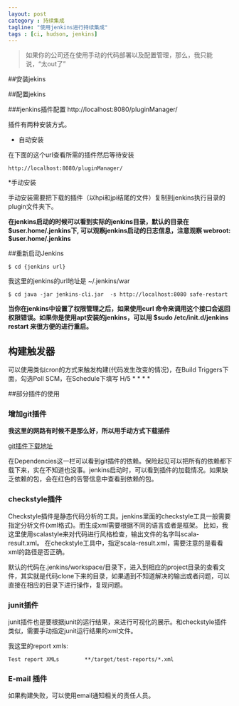 ```yaml
---
layout: post
category : 持续集成
tagline: "使用jenkins进行持续集成"
tags : [ci, hudson, jenkins]
---
```


> 如果你的公司还在使用手动的代码部署以及配置管理，那么，我只能说，“太out了”

##安装jekins

##配置jekins

###jenkins插件配置
http://localhost:8080/pluginManager/

插件有两种安装方式。

* 自动安装

在下面的这个url查看所需的插件然后等待安装

	http://localhost:8080/pluginManager/


*手动安装

手动安装需要把下载的插件（以hpi和jpi结尾的文件）复制到jenkins执行目录的plugin文件夹下。

**在jenkins启动的时候可以看到实际的jenkins目录，默认的目录在$user.home/.jenkins下, 可以观察jenkins启动的日志信息，注意观察 webroot: $user.home/.jenkins**

##重新启动Jenkins
	
	$ cd {jenkins url}
	
我这里的jenkins的url地址是 ~/.jenkins/war

	$ cd java -jar jenkins-cli.jar  -s http://localhost:8080 safe-restart

**当你在jenkins中设置了权限管理之后，如果使用curl 命令来调用这个接口会返回权限错误。如果你是使用apt安装的jenkins，可以用 $sudo /etc/init.d/jenkins restart 来很方便的进行重启。**

## 构建触发器

可以使用类似cron的方式来触发构建(代码发生改变的情况)，在Build Triggers下面，勾选Poll SCM，在Schedule下填写 H/5 * * * *


##部分插件的使用
### 增加git插件
**我这里的网路有时候不是那么好，所以用手动方式下载插件**

[git插件下载地址](https://wiki.jenkins-ci.org/display/JENKINS/Git+Client+Plugin)

在Dependencies这一栏可以看到git插件的依赖。保险起见可以把所有的依赖都下载下来，实在不知道也没事。jenkins启动时，可以看到插件的加载情况。如果缺乏依赖的包，会在红色的告警信息中查看到依赖的包。

### checkstyle插件

Checkstyle插件是静态代码分析的工具。jenkins里面的checkstyle工具一般需要指定分析文件(xml格式)。而生成xml需要根据不同的语言或者是框架。
比如，我这里使用scalastyle来对代码进行风格检查，输出文件的名字叫scala-result.xml。
在checkstyle工具中，指定scala-result.xml，需要注意的是看看xml的路径是否正确。

默认的代码在.jenkins/workspace/目录下，进入到相应的project目录的查看文件，其实就是代码clone下来的目录，如果遇到不知道解决的输出或者问题，可以直接在相应的目录下进行操作，复现问题。

### junit插件

junit插件也是要根据junit的运行结果，来进行可视化的展示。和checkstyle插件类似，需要手动指定junit运行结果的xml文件。

我这里的report xmls:

    Test report XMLs        **/target/test-reports/*.xml

### E-mail 插件

如果构建失败，可以使用email通知相关的责任人员。



